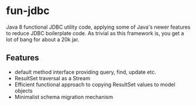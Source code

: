 # fun-jdbc

Java 8 functional JDBC utility code, applying some of Java's newer features to reduce JDBC boilerplate code. As trivial as this
framework is, you get a lot of bang for about a 20k jar.

## Features 
 - default method interface providing query, find, update etc.
 - ResultSet traversal as a Stream
 - Efficient functional approach to copying ResultSet values to model objects
 - Minimalist schema migration mechanism 



